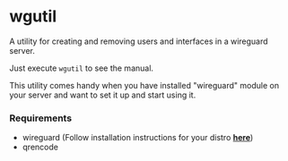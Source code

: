 # wgutil
A utility for creating and removing users and interfaces in a wireguard server.

Just execute `wgutil` to see the manual.

This utility comes handy when you have installed "wireguard" module on your server and want to set it up and start using it.

### Requirements
- wireguard (Follow installation instructions for your distro [**here**](https://www.wireguard.com/install/))
- qrencode

